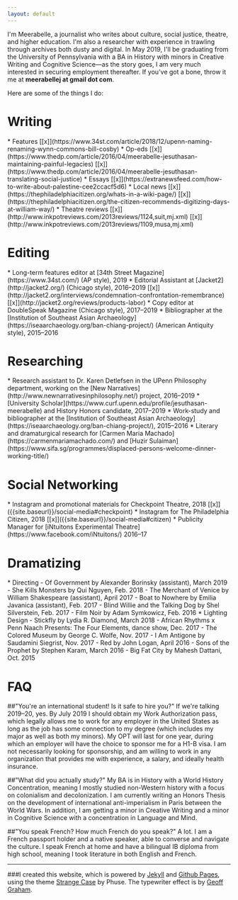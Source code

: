 ```yaml
---
layout: default
---
```

I'm Meerabelle, a journalist who writes about culture, social justice, theatre, and higher education. I'm also a researcher with experience in trawling through archives both dusty and digital. In May 2019, I'll be graduating from the University of Pennsylvania with a BA in History with minors in Creative Writing and Cognitive Science—as the story goes, I am very much interested in securing employment thereafter. If you've got a bone, throw it me at **meerabellej at gmail dot com**.

Here are some of the things I do:

<h1 id="writing"> Writing </h1>
* Features [[x]](https://www.34st.com/article/2018/12/upenn-naming-renaming-wynn-commons-bill-cosby)
* Op-eds [[x]](https://www.thedp.com/article/2016/04/meerabelle-jesuthasan-maintaining-painful-legacies) [[x]](https://www.thedp.com/article/2016/04/meerabelle-jesuthasan-translating-social-justice)
* Essays [[x]](https://extranewsfeed.com/how-to-write-about-palestine-cee2ccacf5d6)
* Local news [[x]](https://thephiladelphiacitizen.org/whats-in-a-wiki-page/) [[x]](https://thephiladelphiacitizen.org/the-citizen-recommends-digitizing-days-at-william-way/)
* Theatre reviews [[x]](http://www.inkpotreviews.com/2013reviews/1124,suit,mj.xml) [[x]](http://www.inkpotreviews.com/2013reviews/1109,musa,mj.xml)

<h1 id="editing"> Editing </h1>
* Long-term features editor at [34th Street Magazine](https://www.34st.com/) (AP style), 2019
* Editorial Assistant at [Jacket2](http://jacket2.org/) (Chicago style), 2016–2019 [[x]](http://jacket2.org/interviews/condemnation-confrontation-remembrance) [[x]](http://jacket2.org/reviews/products-labor)
* Copy editor at DoubleSpeak Magazine (Chicago style), 2017–2019
* Bibliographer at the [Institution of Southeast Asian Archaeology](https://iseaarchaeology.org/ban-chiang-project/) (American Antiquity style), 2015–2016

<h1 id="researching"> Researching </h1>
* Research assistant to Dr. Karen Detlefsen in the UPenn Philosophy department, working on the [New Narratives](http://www.newnarrativesinphilosophy.net/) project, 2016–2019
* [University Scholar](https://www.curf.upenn.edu/profile/jesuthasan-meerabelle) and History Honors candidate, 2017–2019
* Work-study and bibliographer at the [Institution of Southeast Asian Archaeology](https://iseaarchaeology.org/ban-chiang-project/), 2015–2016
* Literary and dramaturgical research for [Carmen Maria Machado](https://carmenmariamachado.com/) and [Huzir Sulaiman](https://www.sifa.sg/programmes/displaced-persons-welcome-dinner-working-title/)

<h1 id="social-networking"> Social Networking </h1>
* Instagram and promotional materials for Checkpoint Theatre, 2018 [[x]]({{site.baseurl}}/social-media#checkpoint)
* Instagram for The Philadelphia Citizen, 2018 [[x]]({{site.baseurl}}/social-media#citizen)
* Publicity Manager for [iNtuitons Experimental Theatre](https://www.facebook.com/iNtuitons/) 2016–17

<h1 id="dramatizing"> Dramatizing </h1>
* Directing
  - Of Government by Alexander Borinsky (assistant), March 2019
  - She Kills Monsters by Qui Nguyen, Feb. 2018
  - The Merchant of Venice by William Shakespeare (assistant), April 2017
  - Boat to Nowhere by Emilia Javanica (assistant), Feb. 2017
  - Blind Willie and the Talking Dog by Shel Silverstein, Feb. 2017
  - Film Noir by Adam Symkowicz, Feb. 2016
* Lighting Design
  - Stickfly by Lydia R. Diamond, March 2018
  - African Rhythms x Penn Naach Presents: The Four Elements, dance show, Dec. 2017
  - The Colored Museum by George C. Wolfe, Nov. 2017
  - I Am Antigone by Saudamini Siegrist, Nov. 2017
  - Red by John Logan, April 2016
  - Sons of the Prophet by Stephen Karam, March 2016
  - Big Fat City by Mahesh Dattani, Oct. 2015

<h1 id="faq"> FAQ </h1>
##"You're an international student! Is it safe to hire you?"
If we're talking 2019–20, yes. By July 2019 I should obtain my Work Authorization pass, which legally allows me to work for any employer in the United States as long as the job has some connection to my degree (which includes my major as well as both my minors). My OPT will last for one year, during which an employer will have the choice to sponsor me for a H1-B visa. I am not necessarily looking for sponsorship, and am willing to work in any organization that provides me with experience, a salary, and ideally health insurance.

##"What did you actually study?"
My BA is in History with a World History Concentration, meaning I mostly studied non-Western history with a focus on colonialism and decolonization. I am currently writing an Honors Thesis on the development of international anti-imperialism in Paris between the World Wars. In addition, I am getting a minor in Creative Writing and a minor in Cognitive Science with a concentration in Language and Mind.

##"You speak French? How much French do you speak?"
A lot. I am a French passport holder and a native speaker, able to converse and navigate the culture. I speak French at home and have a bilingual IB diploma from high school, meaning I took literature in both English and French.

***

###I created this website, which is powered by [Jekyll](https://jekyllrb.com/) and  [Github Pages](https://pages.github.com/), using the theme [Strange Case](http://themes.jekyllrc.org/strangecase/) by Phuse. The typewriter effect is by [Geoff Graham](https://css-tricks.com/author/geoffgraham/).
